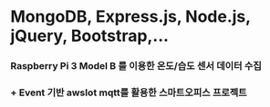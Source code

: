 # MongoDB, Express.js, Node.js, jQuery, Bootstrap,...
### Raspberry Pi 3 Model B 를 이용한 온도/습도 센서 데이터 수집
### + Event 기반 awsIot mqtt를 활용한 스마트오피스 프로젝트
